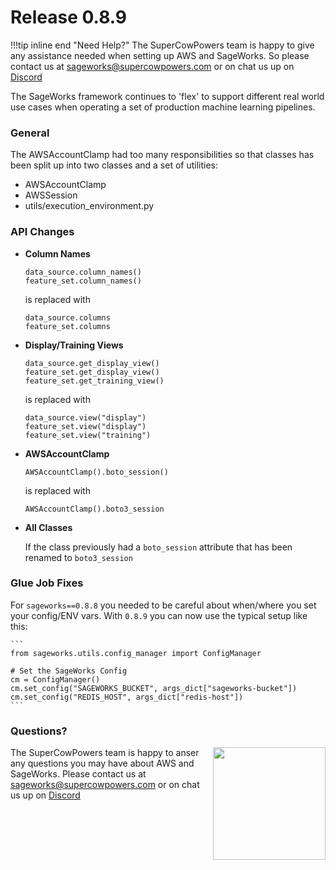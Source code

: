 # Release 0.8.9

!!!tip inline end "Need Help?"
    The SuperCowPowers team is happy to give any assistance needed when setting up AWS and SageWorks. So please contact us at [sageworks@supercowpowers.com](mailto:sageworks@supercowpowers.com) or on chat us up on [Discord](https://discord.gg/WHAJuz8sw8) 

The SageWorks framework continues to 'flex' to support different real world use cases when operating a set of production machine learning pipelines.

### General
The AWSAccountClamp had too many responsibilities so that classes has been split up into two classes and a set of utilities:

- AWSAccountClamp
- AWSSession
- utils/execution_environment.py

### API Changes
- **Column Names**

	```
	data_source.column_names()
	feature_set.column_names()
	```
	is replaced with
	
	```
	data_source.columns
	feature_set.columns
   ```

- **Display/Training Views**

	```
	data_source.get_display_view()
	feature_set.get_display_view()
	feature_set.get_training_view()
	```
	is replaced with
	
	```
	data_source.view("display")
	feature_set.view("display")
	feature_set.view("training")
   ```

- **AWSAccountClamp**

	```
	AWSAccountClamp().boto_session()
	```
	is replaced with
	
	```
	AWSAccountClamp().boto3_session
   ```
- **All Classes**

    If the class previously had a `boto_session` attribute that has been renamed to `boto3_session`
 
 ### Glue Job Fixes
For `sageworks==0.8.8` you needed to be careful about when/where you set your config/ENV vars. With `0.8.9` you can now use the typical setup like this:

	```
	from sageworks.utils.config_manager import ConfigManager
	
	# Set the SageWorks Config
	cm = ConfigManager()
	cm.set_config("SAGEWORKS_BUCKET", args_dict["sageworks-bucket"])
	cm.set_config("REDIS_HOST", args_dict["redis-host"])
	```
     
### Questions?
<img align="right" src="../../images/scp.png" width="180">

The SuperCowPowers team is happy to anser any questions you may have about AWS and SageWorks. Please contact us at [sageworks@supercowpowers.com](mailto:sageworks@supercowpowers.com) or on chat us up on [Discord](https://discord.gg/WHAJuz8sw8) 


